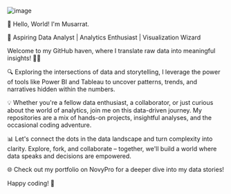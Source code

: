 ![image](https://github.com/Musarrat06/Musarrat06/assets/125342615/06391ab3-25a5-4cc8-aaba-b9a1d8f29de3)


👋 Hello, World! I'm Musarrat.

🚀 Aspiring Data Analyst | Analytics Enthusiast | Visualization Wizard

Welcome to my GitHub haven, where I translate raw data into meaningful insights! 👨‍💻

🔍 Exploring the intersections of data and storytelling, I leverage the power of tools like Power BI and Tableau to uncover patterns, trends, and narratives hidden within the numbers.

💡 Whether you're a fellow data enthusiast, a collaborator, or just curious about the world of analytics, join me on this data-driven journey. My repositories are a mix of hands-on projects, insightful analyses, and the occasional coding adventure.

📊 Let's connect the dots in the data landscape and turn complexity into clarity. Explore, fork, and collaborate – together, we'll build a world where data speaks and decisions are empowered.

🌐 Check out my portfolio on NovyPro for a deeper dive into my data stories!

Happy coding! 🚀
<!---
Musarrat06/Musarrat06 is a ✨ special ✨ repository because its `README.md` (this file) appears on your GitHub profile.
You can click the Preview link to take a look at your changes.
--->
